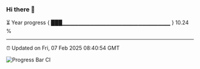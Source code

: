 ### Hi there 👋

⏳ Year progress { ███▁▁▁▁▁▁▁▁▁▁▁▁▁▁▁▁▁▁▁▁▁▁▁▁▁▁▁ } 10.24 %

---

⏰ Updated on Fri, 07 Feb 2025 08:40:54 GMT

![Progress Bar CI](https://github.com/IshwaranRudhara/GIT-ACTION/workflows/Progress%20Bar%20CI/badge.svg)
